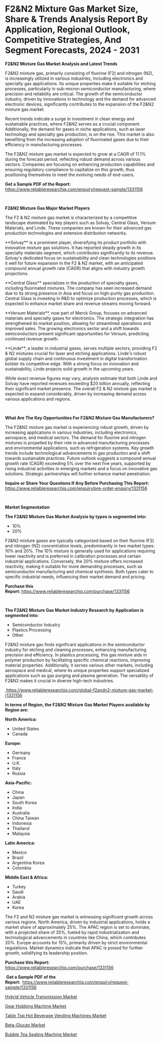 <p><h1>F2&N2 Mixture Gas Market Size, Share & Trends Analysis Report By Application, Regional Outlook, Competitive Strategies, And Segment Forecasts, 2024 - 2031</h1></p><p><strong>F2&N2 Mixture Gas Market Analysis and Latest Trends</strong></p>
<p><p>F2&N2 mixture gas, primarily consisting of fluorine (F2) and nitrogen (N2), is increasingly utilized in various industries, including electronics and specialty gas applications. Its unique properties make it suitable for etching processes, particularly in sub-micron semiconductor manufacturing, where precision and reliability are critical. The growth of the semiconductor industry, driven by innovations in technology and the demand for advanced electronic devices, significantly contributes to the expansion of the F2&N2 mixture gas market.</p><p>Recent trends indicate a surge in investment in clean energy and sustainable practices, where F2&N2 serves as a crucial component. Additionally, the demand for gases in niche applications, such as laser technology and specialty gas production, is on the rise. This market is also benefiting from the increasing adoption of fluorinated gases due to their efficiency in manufacturing processes.</p><p>The F2&N2 mixture gas market is expected to grow at a CAGR of 11.1% during the forecast period, reflecting robust demand across various sectors. Companies are focusing on enhancing production capabilities and ensuring regulatory compliance to capitalize on this growth, thus positioning themselves to meet the evolving needs of end-users.</p></p>
<p><strong>Get a Sample PDF of the Report:&nbsp;</strong> <a href="https://www.reliableresearchiq.com/enquiry/request-sample/1331156?utm_campaign=1088&utm_medium=2&utm_source=Github&utm_content=ia&utm_term=16102024&utm_id=f2n2-mixture-gas">https://www.reliableresearchiq.com/enquiry/request-sample/1331156</a></p>
<p>&nbsp;</p>
<p><strong>F2&N2 Mixture Gas Major Market Players</strong></p>
<p><p>The F2 & N2 mixture gas market is characterized by a competitive landscape dominated by key players such as Solvay, Central Glass, Versum Materials, and Linde. These companies are known for their advanced gas production technologies and extensive distribution networks.</p><p>**Solvay** is a prominent player, diversifying its product portfolio with innovative mixture gas solutions. It has reported steady growth in its specialty materials segment, which contributes significantly to its revenue. Solvay's dedicated focus on sustainability and clean technologies positions it well for future expansion in the F2 & N2 market, with an anticipated compound annual growth rate (CAGR) that aligns with industry growth projections.</p><p>**Central Glass** specializes in the production of specialty gases, including fluorinated mixtures. The company has seen increased demand due to its strong presence in Asia and focus on high-purity gas production. Central Glass is investing in R&D to optimize production processes, which is expected to enhance market share and revenue streams moving forward.</p><p>**Versum Materials**, now part of Merck Group, focuses on advanced materials and specialty gases for electronics. The strategic integration has strengthened its market position, allowing for streamlined operations and improved sales. The growing electronics sector and a shift towards semiconductors present significant opportunities for Versum, predicting continued revenue growth.</p><p>**Linde**, a leader in industrial gases, serves multiple sectors, providing F2 & N2 mixtures crucial for laser and etching applications. Linde's robust global supply chain and continuous investment in digital transformation bolster its competitive edge. With a strong focus on innovation and sustainability, Linde projects solid growth in the upcoming years.</p><p>While exact revenue figures may vary, analysts estimate that both Linde and Solvay have reported revenues exceeding $20 billion annually, reflecting their significant market presence. The overall F2 & N2 mixture gas market is expected to expand considerably, driven by increasing demand across various applications and regions.</p></p>
<p>&nbsp;</p>
<p><strong>What Are The Key Opportunities For F2&N2 Mixture Gas Manufacturers?</strong></p>
<p><p>The F2&N2 mixture gas market is experiencing robust growth, driven by increasing applications in various industries, including electronics, aerospace, and medical sectors. The demand for fluorine and nitrogen mixtures is propelled by their role in advanced manufacturing processes and environmental applications, such as refrigeration systems. Key growth trends include technological advancements in gas production and a shift towards sustainable practices. Future outlook suggests a compound annual growth rate (CAGR) exceeding 5% over the next five years, supported by rising industrial activities in emerging markets and a focus on innovative gas solutions. Strategic partnerships will further enhance market penetration.</p></p>
<p><strong>Inquire or Share Your Questions If Any Before Purchasing This Report:</strong> <a href="https://www.reliableresearchiq.com/enquiry/pre-order-enquiry/1331156?utm_campaign=1088&utm_medium=2&utm_source=Github&utm_content=ia&utm_term=16102024&utm_id=f2n2-mixture-gas">https://www.reliableresearchiq.com/enquiry/pre-order-enquiry/1331156</a></p>
<p>&nbsp;</p>
<p><strong>Market Segmentation</strong></p>
<p><strong>The F2&N2 Mixture Gas Market Analysis by types is segmented into:</strong></p>
<p><ul><li>10%</li><li>20%</li></ul></p>
<p><p>F2&N2 mixture gases are typically categorized based on their fluorine (F2) and nitrogen (N2) concentration levels, predominantly in two market types: 10% and 20%. The 10% mixture is generally used for applications requiring lower reactivity and is preferred in calibration processes and certain industrial applications. Conversely, the 20% mixture offers increased reactivity, making it suitable for more demanding processes, such as semiconductor manufacturing and chemical synthesis. Both types cater to specific industrial needs, influencing their market demand and pricing.</p></p>
<p><strong>Purchase this Report:&nbsp;</strong><a href="https://www.reliableresearchiq.com/purchase/1331156?utm_campaign=1088&utm_medium=2&utm_source=Github&utm_content=ia&utm_term=16102024&utm_id=f2n2-mixture-gas">https://www.reliableresearchiq.com/purchase/1331156</a></p>
<p>&nbsp;</p>
<p><strong>The F2&N2 Mixture Gas Market Industry Research by Application is segmented into:</strong></p>
<p><ul><li>Semiconductor Industry</li><li>Plastics Processing</li><li>Other</li></ul></p>
<p><p>F2&N2 mixture gas finds significant applications in the semiconductor industry for etching and cleaning processes, enhancing manufacturing precision and efficiency. In plastics processing, this gas mixture aids in polymer production by facilitating specific chemical reactions, improving material properties. Additionally, it serves various other markets, including aerospace and medical, where its unique properties support specialized applications such as gas purging and plasma generation. The versatility of F2&N2 makes it crucial in diverse high-tech industries.</p></p>
<p><a href="https://www.reliableresearchiq.com/global-f2andn2-mixture-gas-market-r1331156?utm_campaign=1088&utm_medium=2&utm_source=Github&utm_content=ia&utm_term=16102024&utm_id=f2n2-mixture-gas">&nbsp;https://www.reliableresearchiq.com/global-f2andn2-mixture-gas-market-r1331156</a></p>
<p><strong>In terms of Region, the F2&N2 Mixture Gas Market Players available by Region are:</strong></p>
<p>
    <p> <strong> North America: </strong>
        <ul>
            <li>United States</li>
            <li>Canada</li>
        </ul>
        </p> 
    <p> <strong> Europe: </strong>
        <ul>
            <li>Germany</li>
            <li>France</li>
            <li>U.K.</li>
            <li>Italy</li>
            <li>Russia</li>
        </ul>
        </p> 
    <p> <strong> Asia-Pacific: </strong>
        <ul>
            <li>China</li>
            <li>Japan</li>
            <li>South Korea</li>
            <li>India</li>
            <li>Australia</li>
            <li>China Taiwan</li>
            <li>Indonesia</li>
            <li>Thailand</li>
            <li>Malaysia</li>
        </ul>
        </p> 
    <p> <strong> Latin America: </strong>
        <ul>
            <li>Mexico</li>
            <li>Brazil</li>
            <li>Argentina Korea</li>
            <li>Colombia</li>
        </ul>
        </p> 
    <p> <strong> Middle East & Africa: </strong>
        <ul>
            <li>Turkey</li>
            <li>Saudi</li>
            <li>Arabia</li>
            <li>UAE</li>
            <li>Korea</li>
        </ul>
    </p>
    </p>
<p><p>The F2 and N2 mixture gas market is witnessing significant growth across various regions. North America, driven by industrial applications, holds a market share of approximately 25%. The APAC region is set to dominate, with a projected share of 35%, fueled by rapid industrialization and technological advancements in countries like China, which contributes 20%. Europe accounts for 15%, primarily driven by strict environmental regulations. Market dynamics indicate that APAC is poised for further growth, solidifying its leadership position.</p></p>
<p><strong>Purchase this Report: </strong><a href="https://www.reliableresearchiq.com/purchase/1331156?utm_campaign=1088&utm_medium=2&utm_source=Github&utm_content=ia&utm_term=16102024&utm_id=f2n2-mixture-gas">https://www.reliableresearchiq.com/purchase/1331156</a></p>
<p>&nbsp;<strong>Get a Sample PDF of the Report:&nbsp;&nbsp;</strong><a href="https://www.reliableresearchiq.com/enquiry/request-sample/1331156?utm_campaign=1088&utm_medium=2&utm_source=Github&utm_content=ia&utm_term=16102024&utm_id=f2n2-mixture-gas">https://www.reliableresearchiq.com/enquiry/request-sample/1331156</a></p>
<p><strong></strong></p>
<p><p><a href="https://www.linkedin.com/pulse/consumer-behavior-shifts-hybrid-vehicle-transmission-xhgse?trk=public_post_embed_feed-article-content&utm_campaign=1088&utm_medium=2&utm_source=Github&utm_content=ia&utm_term=16102024&utm_id=f2n2-mixture-gas">Hybrid Vehicle Transmission Market</a></p><p><a href="https://issuu.com/reportprime-2/docs/gear-hobbing-machine-market-size-20_9b761f7408d238?utm_campaign=1088&utm_medium=2&utm_source=Github&utm_content=ia&utm_term=16102024&utm_id=f2n2-mixture-gas">Gear Hobbing Machine Market</a></p><p><a href="https://github.com/maq4brod/Market-Research-Report-List-1/blob/main/table-top-hot-beverage-vending-machines-market.md?utm_campaign=1088&utm_medium=2&utm_source=Github&utm_content=ia&utm_term=16102024&utm_id=f2n2-mixture-gas">Table Top Hot Beverage Vending Machines Market</a></p><p><a href="https://github.com/rovj3gerson/Market-Research-Report-List-1/blob/main/beta-glucan-market.md?utm_campaign=1088&utm_medium=2&utm_source=Github&utm_content=ia&utm_term=16102024&utm_id=f2n2-mixture-gas">Beta-Glucan Market</a></p><p><a href="https://issuu.com/reportprime-2/docs/bubble-tea-sealing-machine-market-s_0c42bf171b940f?utm_campaign=1088&utm_medium=2&utm_source=Github&utm_content=ia&utm_term=16102024&utm_id=f2n2-mixture-gas">Bubble Tea Sealing Machine Market</a></p></p>